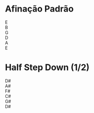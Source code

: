 # Afinação Padrão

E<BR>
B<BR>
G<BR>
D<BR>
A<BR>
E<BR>

# Half Step Down (1/2)

D#<BR>
A#<BR>
F#<BR>
C#<BR>
G#<BR>
D#<BR>
